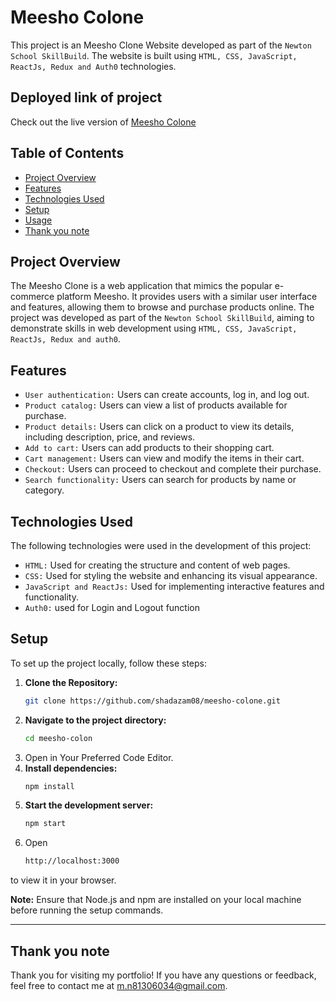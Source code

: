 # Meesho Colone

This project is an Meesho Clone Website developed  as part of the `Newton School SkillBuild`. The website is built using `HTML, CSS, JavaScript, ReactJs, Redux and Auth0` technologies.

## Deployed link of project

Check out the live version of [Meesho Colone](https://meesho-colone.vercel.app/)

## Table of Contents

- [Project Overview](#project-overview)
- [Features](#features)
- [Technologies Used](#technologies-used)
- [Setup](#setup)
- [Usage](#usage)
- [Thank you note](#thank-you-note)

## Project Overview

The Meesho Clone is a web application that mimics the popular e-commerce platform Meesho. It provides users with a similar user interface and features, allowing them to browse and purchase products online. The project was developed as part of the `Newton School SkillBuild`, aiming to demonstrate skills in web development using `HTML, CSS, JavaScript, ReactJs, Redux and auth0`.

## Features

- `User authentication:` Users can create accounts, log in, and log out.
- `Product catalog:` Users can view a list of products available for purchase.
- `Product details:` Users can click on a product to view its details, including description, price, and reviews.
- `Add to cart:` Users can add products to their shopping cart.
- `Cart management:` Users can view and modify the items in their cart.
- `Checkout:` Users can proceed to checkout and complete their purchase.
- `Search functionality:` Users can search for products by name or category.

## Technologies Used

The following technologies were used in the development of this project:

- `HTML:` Used for creating the structure and content of web pages.
- `CSS:` Used for styling the website and enhancing its visual appearance.
- `JavaScript and ReactJs:` Used for implementing interactive features and functionality.
- `Auth0:` used for Login and Logout function
 
## Setup

To set up the project locally, follow these steps:

1. **Clone the Repository:**
   ```bash
   git clone https://github.com/shadazam08/meesho-colone.git
2. **Navigate to the project directory:**
   ```bash
   cd meesho-colon
3. Open in Your Preferred Code Editor.
4. **Install dependencies:**
   ```bash
   npm install
5. **Start the development server:**
   ```bash
   npm start
6. Open 
    ```bash
    http://localhost:3000
to view it in your browser.

**Note:** Ensure that Node.js and npm are installed on your local machine before running the setup commands.

----------------------------------------
## Thank you note
Thank you for visiting my portfolio! If you have any questions or feedback, feel free to contact me at [m.n81306034@gmail.com](mailto:m.n81306034@gmail.com).
